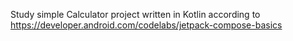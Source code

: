 Study simple Calculator project written in Kotlin according to https://developer.android.com/codelabs/jetpack-compose-basics
